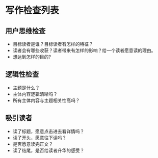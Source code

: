 # 写作检查列表
## 用户思维检查
* 目标读者是谁？目标读者有怎样的特征？
* 读者会有哪些收获？读者带来有怎样的影响？给一个读者愿意读的理由。
* 想达到怎样的目的?

## 逻辑性检查
* 主题是什么？
* 主体内容逻辑清晰吗？
* 所有主体内容与主题相关性高吗？

## 吸引读者
* 读了标题，愿意点击进去看详情吗？
* 读了开头，愿意往下读吗？
* 是否愿意读完正文？
* 读了结尾，是否给读者升华的感受？

